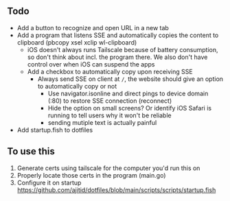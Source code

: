 ## Todo

- Add a button to recognize and open URL in a new tab
- Add a program that listens SSE and automatically copies the content to clipboard (pbcopy xsel xclip wl-clipboard)
  - iOS doesn't always runs Tailscale because of battery consumption, so don't think about incl. the program there. We also don't have control over when iOS can suspend the apps
  - Add a checkbox to automatically copy upon receiving SSE
    - Always send SSE on client at `/`, the website should give an option to automatically copy or not
      - Use navigator.isonline and direct pings to device domain (:80) to restore SSE connection (reconnect)
      - Hide the option on small screens? Or identify iOS Safari is running to tell users why it won't be reliable
      - sending mutiple text is actually painful
- Add startup.fish to dotfiles

## To use this

1. Generate certs using tailscale for the computer you'd run this on
1. Properly locate those certs in the program (main.go)
1. Configure it on startup https://github.com/ajitid/dotfiles/blob/main/scripts/scripts/startup.fish
